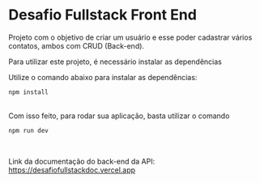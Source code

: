 # Desafio Fullstack Front End

Projeto com o objetivo de criar um usuário e esse poder cadastrar vários contatos, ambos com CRUD (Back-end).

Para utilizar este projeto, é necessário instalar as dependências

Utilize o comando abaixo para instalar as dependências:

````
npm install
````
<br>
Com isso feito, para rodar sua aplicação, basta utilizar o comando

````
npm run dev
````

<br>

Link da documentação do back-end da API: https://desafiofullstackdoc.vercel.app
